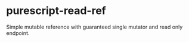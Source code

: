 # purescript-read-ref

Simple mutable reference with guaranteed single mutator and read only endpoint.

